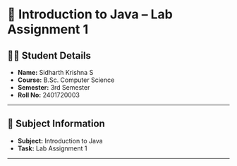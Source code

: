 # 📘 Introduction to Java – Lab Assignment 1

## 🧑‍🎓 Student Details
- **Name:** Sidharth Krishna S  
- **Course:** B.Sc. Computer Science  
- **Semester:** 3rd Semester  
- **Roll No:** 2401720003  

---

## 📂 Subject Information
- **Subject:** Introduction to Java  
- **Task:** Lab Assignment 1  

---
